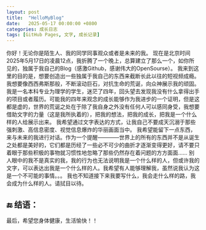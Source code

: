 ```yaml
---
layout: post                         
title:  "HelloMyBlog"     
date:   2025-05-17 00:00:00 +0800      
categories: 成长日志                   
tags: [GitHub Pages, 文字, 成长记录] 
---
```


你好！无论你是陌生人、我的同学同事观众或者是未来的我。
现在是北京时间2025年5月17日的凌晨12点，我折腾了一个晚上，总算建立了那么一个，如你所见的，独属于我自己的Blog（感激Github，感谢伟大的OpenSourse）。
我来到这里的目的是，想要创造出一些独属于我自己的东西来截断长此以往的短视频成瘾。我想要像西西弗斯那般，不断滚动巨石，对抗生命的荒诞，向众神展示我的顽固。
我是一名本科专业为理学的学生，迷茫了四年，回头望去发现我没有什么拿得出手的项目或者履历。可能我的四年来观念的成长能够作为我进步的一个证明，但是这都是虚的，世界的荒诞之处在于除了我自身之外没有任何人可以感同身受，我想要借助文字的力量（这是我所执着的），把我的想法，把我的成长，把我是一个什么样的人给展示出来。
我希望通过文字表达的方式，让我自己不要成天沉溺于那些强刺激、高信息密度、视觉信息爆炸的华丽画面当中。
我希望能留下一点东西，来与未来的我进行对话。作为一个提醒————世界上的所有的东西并不是从诞生之处都是美好的，它们都是历经了一些必不可少的曲折才逐渐变得更好，请不要只着眼于那些积极的事物就习惯性地忽略了那些仍然存在着问题的方方面面……
别人眼中的我不是真实的我，我的行为也无法说明我是一个什么样的人，但或许我的文字，可以表达出我是一个什么样的人。我希望有人能够理解我，虽然说我认为这是一个不可能的事情。。。
我也不知道接下来我要写什么，我会走什么样的路，我会成为什么样的人。请拭目以待。

## 🔚 结语：
最后，希望您身体健康，生活愉快！！

